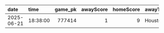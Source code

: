|date       |time     | game_pk| awayScore| homeScore|awayTeamName   |homeTeamName       |series_description |
|:----------|:--------|-------:|---------:|---------:|:--------------|:------------------|:------------------|
|2025-06-21 |18:38:00 |  777414|         1|         9|Houston Astros |Los Angeles Angels |Regular Season     |
